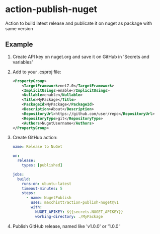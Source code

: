 # action-publish-nuget

Action to build latest release and publicate it on nuget as package with same version

## Example

1. Create API key on nuget.org and save it on GitHub in 'Secrets and variables'

1. Add to your .csproj file:

   ```xml
   <PropertyGroup>
       <TargetFramework>net7.0</TargetFramework>
       <ImplicitUsings>enable</ImplicitUsings>
       <Nullable>enable</Nullable>
       <Title>MyPackage</Title>
       <PackageId>MyPackage</PackageId>
       <Description>About</Description>
       <RepositoryUrl>https://github.com/user/repo</RepositoryUrl>
       <RepositoryType>git</RepositoryType>
       <Authors>NugetUsername</Authors>
   </PropertyGroup>
   ```

1. Create GitHub action:

   ```yml
   name: Release to NuGet

   on:
     release:
       types: [published]

   jobs:
     build:
       runs-on: ubuntu-latest
       timeout-minutes: 5
       steps:
         - name: NugetPublish
           uses: maxchistt/action-publish-nuget@v1
           with:
             NUGET_APIKEY: ${{secrets.NUGET_APIKEY}}
             working-directory: ./MyPackage
   ```

1. Publish GitHub release, named like 'v1.0.0' or '1.0.0'
